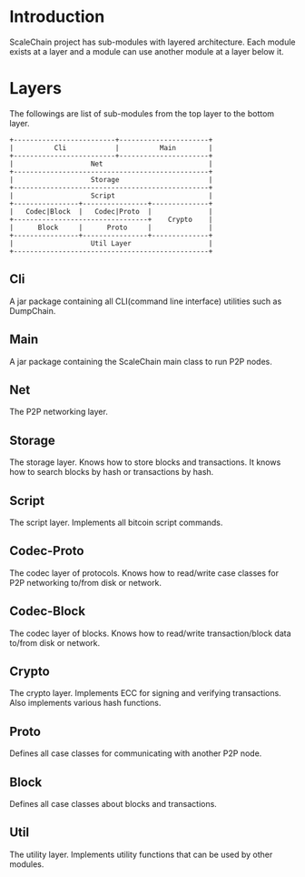 # Introduction
ScaleChain project has sub-modules with layered architecture. 
Each module exists at a layer and a module can use another module at a layer below it.

# Layers
The followings are list of sub-modules from the top layer to the bottom layer.
```
+-------------------------+----------------------+
|          Cli            |          Main        |
+-------------------------+----------------------+
|                   Net                          |
+------------------------------------------------+
|                   Storage                      |
+------------------------------------------------+
|                   Script                       |
+----------------+----------------+--------------+
|   Codec|Block  |   Codec|Proto  |              |
+---------------------------------+    Crypto    |
|      Block     |      Proto     |              |
+----------------+----------------+--------------+
|                   Util Layer                   |
+------------------------------------------------+
```
## Cli
A jar package containing all CLI(command line interface) utilities such as DumpChain.

## Main
A jar package containing the ScaleChain main class to run P2P nodes.

## Net
The P2P networking layer.

## Storage
The storage layer. Knows how to store blocks and transactions. It knows how to search blocks by hash or transactions by hash.

## Script
The script layer. Implements all bitcoin script commands.

## Codec-Proto
The codec layer of protocols. Knows how to read/write case classes for P2P networking to/from disk or network.

## Codec-Block
The codec layer of blocks. Knows how to read/write transaction/block data to/from disk or network.

## Crypto 
The crypto layer. Implements ECC for signing and verifying transactions.
Also implements various hash functions.

## Proto
Defines all case classes for communicating with another P2P node.

## Block
Defines all case classes about blocks and transactions.

## Util
The utility layer. Implements utility functions that can be used by other modules.
